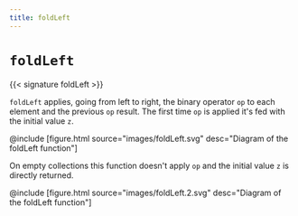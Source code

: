 ```yaml
---
title: foldLeft
---
```


# `foldLeft`

{{< signature foldLeft >}}

`foldLeft` applies, going from left to right, the binary operator `op` to each element and the previous `op` result.
The first time `op` is applied it's fed with the initial value `z`.

@include [figure.html source="images/foldLeft.svg" desc="Diagram of the foldLeft function"]

On empty collections this function doesn't apply `op` and the initial value `z` is directly returned.

@include [figure.html source="images/foldLeft.2.svg" desc="Diagram of the foldLeft function"]

